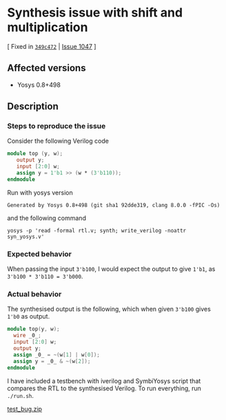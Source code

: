 # Synthesis issue with shift and multiplication

[ Fixed in [`349c472`](https://github.com/YosysHQ/yosys/commit/349c47250a9779bc58634870d2e3facfe95fbff8) | [Issue 1047](https://github.com/YosysHQ/yosys/issues/1047) ]

## Affected versions

- Yosys 0.8+498

## Description

### Steps to reproduce the issue

Consider the following Verilog code

```verilog
module top (y, w);
   output y;
   input [2:0] w;
   assign y = 1'b1 >> (w * (3'b110));
endmodule
```

Run with yosys version

```text
Generated by Yosys 0.8+498 (git sha1 92dde319, clang 8.0.0 -fPIC -Os)
```

and the following command

```text
yosys -p 'read -formal rtl.v; synth; write_verilog -noattr syn_yosys.v'
```

### Expected behavior

When passing the input `3'b100`, I would expect the output to give `1'b1`, as `3'b100 * 3'b110 = 3'b000`.

### Actual behavior

The synthesised output is the following, which when given `3'b100` gives `1'b0` as output.

```verilog
module top(y, w);
  wire _0_;
  input [2:0] w;
  output y;
  assign _0_ = ~(w[1] | w[0]);
  assign y = _0_ & ~(w[2]);
endmodule
```

I have included a testbench with iverilog and SymbiYosys script that compares the RTL to the synthesised Verilog. To run everything, run `./run.sh`.

[test_bug.zip](https://github.com/YosysHQ/yosys/files/3227136/test_bug.zip)

